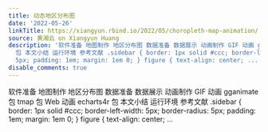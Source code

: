 ```yaml
---
title: 动态地区分布图
date: '2022-05-26'
linkTitle: https://xiangyun.rbind.io/2022/05/choropleth-map-animation/
source: 黄湘云 on Xiangyun Huang
description: '软件准备 地图制作 地区分布图 数据准备 数据展示 动画制作 GIF 动画 gganimate 包 tmap 包 Web 动画 echarts4r
  包 本文小结 运行环境 参考文献 .sidebar { border: 1px solid #ccc; border-left-width: 5px; border-radius:
  5px; padding: 1em; margin: 1em 0; } figure { text-align: center; ...'
disable_comments: true
---
```

软件准备 地图制作 地区分布图 数据准备 数据展示 动画制作 GIF 动画 gganimate 包 tmap 包 Web 动画 echarts4r 包 本文小结 运行环境 参考文献 .sidebar { border: 1px solid #ccc; border-left-width: 5px; border-radius: 5px; padding: 1em; margin: 1em 0; } figure { text-align: center; ...